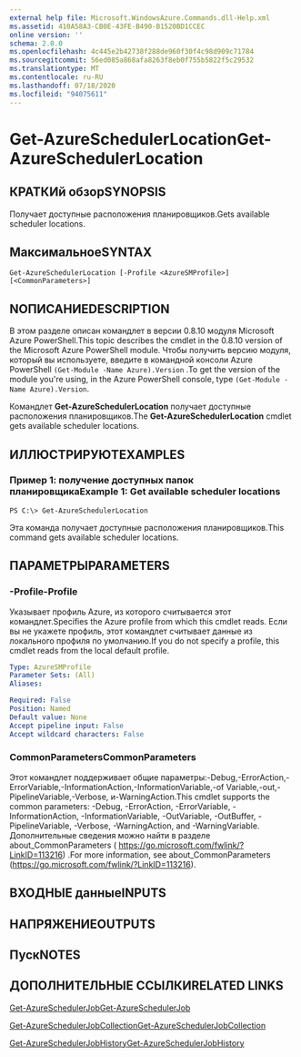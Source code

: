 ```yaml
---
external help file: Microsoft.WindowsAzure.Commands.dll-Help.xml
ms.assetid: 410A58A3-CB0E-43FE-B490-B1520BD1CCEC
online version: ''
schema: 2.0.0
ms.openlocfilehash: 4c445e2b42738f288de960f30f4c98d909c71784
ms.sourcegitcommit: 56ed085a868afa8263f8eb0f755b5822f5c29532
ms.translationtype: MT
ms.contentlocale: ru-RU
ms.lasthandoff: 07/18/2020
ms.locfileid: "94075611"
---
```

# <span data-ttu-id="10cf5-101">Get-AzureSchedulerLocation</span><span class="sxs-lookup"><span data-stu-id="10cf5-101">Get-AzureSchedulerLocation</span></span>

## <span data-ttu-id="10cf5-102">КРАТКИй обзор</span><span class="sxs-lookup"><span data-stu-id="10cf5-102">SYNOPSIS</span></span>
<span data-ttu-id="10cf5-103">Получает доступные расположения планировщиков.</span><span class="sxs-lookup"><span data-stu-id="10cf5-103">Gets available scheduler locations.</span></span>

## <span data-ttu-id="10cf5-104">Максимальное</span><span class="sxs-lookup"><span data-stu-id="10cf5-104">SYNTAX</span></span>

```
Get-AzureSchedulerLocation [-Profile <AzureSMProfile>] [<CommonParameters>]
```

## <span data-ttu-id="10cf5-105">NОПИСАНИЕ</span><span class="sxs-lookup"><span data-stu-id="10cf5-105">DESCRIPTION</span></span>
<span data-ttu-id="10cf5-106">В этом разделе описан командлет в версии 0.8.10 модуля Microsoft Azure PowerShell.</span><span class="sxs-lookup"><span data-stu-id="10cf5-106">This topic describes the cmdlet in the 0.8.10 version of the Microsoft Azure PowerShell module.</span></span>
<span data-ttu-id="10cf5-107">Чтобы получить версию модуля, который вы используете, введите в командной консоли Azure PowerShell `(Get-Module -Name Azure).Version` .</span><span class="sxs-lookup"><span data-stu-id="10cf5-107">To get the version of the module you're using, in the Azure PowerShell console, type `(Get-Module -Name Azure).Version`.</span></span>

<span data-ttu-id="10cf5-108">Командлет **Get-AzureSchedulerLocation** получает доступные расположения планировщиков.</span><span class="sxs-lookup"><span data-stu-id="10cf5-108">The **Get-AzureSchedulerLocation** cmdlet gets available scheduler locations.</span></span>

## <span data-ttu-id="10cf5-109">ИЛЛЮСТРИРУЮТ</span><span class="sxs-lookup"><span data-stu-id="10cf5-109">EXAMPLES</span></span>

### <span data-ttu-id="10cf5-110">Пример 1: получение доступных папок планировщика</span><span class="sxs-lookup"><span data-stu-id="10cf5-110">Example 1: Get available scheduler locations</span></span>
```
PS C:\> Get-AzureSchedulerLocation
```

<span data-ttu-id="10cf5-111">Эта команда получает доступные расположения планировщиков.</span><span class="sxs-lookup"><span data-stu-id="10cf5-111">This command gets available scheduler locations.</span></span>

## <span data-ttu-id="10cf5-112">ПАРАМЕТРЫ</span><span class="sxs-lookup"><span data-stu-id="10cf5-112">PARAMETERS</span></span>

### <span data-ttu-id="10cf5-113">-Profile</span><span class="sxs-lookup"><span data-stu-id="10cf5-113">-Profile</span></span>
<span data-ttu-id="10cf5-114">Указывает профиль Azure, из которого считывается этот командлет.</span><span class="sxs-lookup"><span data-stu-id="10cf5-114">Specifies the Azure profile from which this cmdlet reads.</span></span>
<span data-ttu-id="10cf5-115">Если вы не укажете профиль, этот командлет считывает данные из локального профиля по умолчанию.</span><span class="sxs-lookup"><span data-stu-id="10cf5-115">If you do not specify a profile, this cmdlet reads from the local default profile.</span></span>

```yaml
Type: AzureSMProfile
Parameter Sets: (All)
Aliases: 

Required: False
Position: Named
Default value: None
Accept pipeline input: False
Accept wildcard characters: False
```

### <span data-ttu-id="10cf5-116">CommonParameters</span><span class="sxs-lookup"><span data-stu-id="10cf5-116">CommonParameters</span></span>
<span data-ttu-id="10cf5-117">Этот командлет поддерживает общие параметры:-Debug,-ErrorAction,-ErrorVariable,-InformationAction,-InformationVariable,-of Variable,-out,-PipelineVariable,-Verbose, и-WarningAction.</span><span class="sxs-lookup"><span data-stu-id="10cf5-117">This cmdlet supports the common parameters: -Debug, -ErrorAction, -ErrorVariable, -InformationAction, -InformationVariable, -OutVariable, -OutBuffer, -PipelineVariable, -Verbose, -WarningAction, and -WarningVariable.</span></span> <span data-ttu-id="10cf5-118">Дополнительные сведения можно найти в разделе about_CommonParameters ( https://go.microsoft.com/fwlink/?LinkID=113216) .</span><span class="sxs-lookup"><span data-stu-id="10cf5-118">For more information, see about_CommonParameters (https://go.microsoft.com/fwlink/?LinkID=113216).</span></span>

## <span data-ttu-id="10cf5-119">ВХОДНЫЕ данные</span><span class="sxs-lookup"><span data-stu-id="10cf5-119">INPUTS</span></span>

## <span data-ttu-id="10cf5-120">НАПРЯЖЕНИЕ</span><span class="sxs-lookup"><span data-stu-id="10cf5-120">OUTPUTS</span></span>

## <span data-ttu-id="10cf5-121">Пуск</span><span class="sxs-lookup"><span data-stu-id="10cf5-121">NOTES</span></span>

## <span data-ttu-id="10cf5-122">ДОПОЛНИТЕЛЬНЫЕ ССЫЛКИ</span><span class="sxs-lookup"><span data-stu-id="10cf5-122">RELATED LINKS</span></span>

[<span data-ttu-id="10cf5-123">Get-AzureSchedulerJob</span><span class="sxs-lookup"><span data-stu-id="10cf5-123">Get-AzureSchedulerJob</span></span>](./Get-AzureSchedulerJob.md)

[<span data-ttu-id="10cf5-124">Get-AzureSchedulerJobCollection</span><span class="sxs-lookup"><span data-stu-id="10cf5-124">Get-AzureSchedulerJobCollection</span></span>](./Get-AzureSchedulerJobCollection.md)

[<span data-ttu-id="10cf5-125">Get-AzureSchedulerJobHistory</span><span class="sxs-lookup"><span data-stu-id="10cf5-125">Get-AzureSchedulerJobHistory</span></span>](./Get-AzureSchedulerJobHistory.md)


